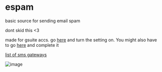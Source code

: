 # espam
basic source for sending email spam

dont skid this <3

made for gsuite accs. go [here](https://www.google.com/settings/security/lesssecureapps) and turn the setting on. You might also have to go [here](https://accounts.google.com/DisplayUnlockCaptcha) and complete it

[list of sms gateways](https://en.wikipedia.org/wiki/SMS_gateway)


![image](https://user-images.githubusercontent.com/65371714/208268545-70a0a0f1-65c8-4739-93c2-203c9c51e294.png)
